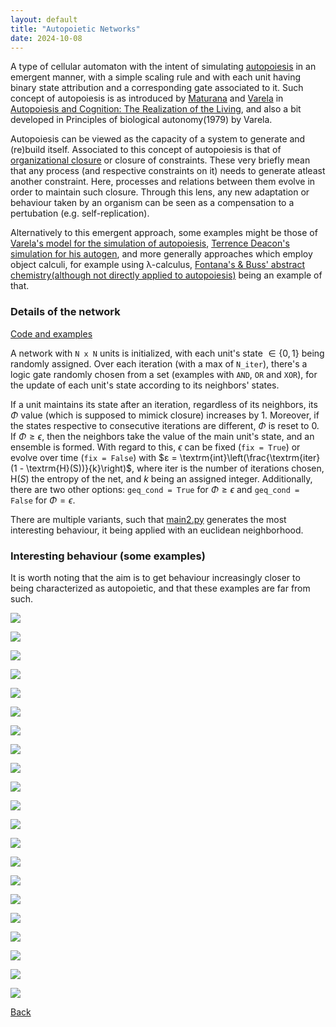 ```yaml
---
layout: default
title: "Autopoietic Networks"
date: 2024-10-08
---
```


A type of cellular automaton with the intent of simulating [autopoiesis](https://en.wikipedia.org/wiki/Autopoiesis) in an emergent manner, with a simple scaling rule and with each unit having binary state attribution and a corresponding gate associated to it. Such concept of autopoiesis is as introduced by [Maturana](https://en.wikipedia.org/wiki/Humberto_Maturana) and [Varela](https://en.wikipedia.org/wiki/Francisco_Varela) in [Autopoiesis and Cognition: The Realization of the Living](https://doi.org/10.1007/978-94-009-8947-4), and also a bit developed in Principles of biological autonomy(1979) by Varela.

Autopoiesis can be viewed as the capacity of a system to generate and (re)build itself. Associated to this concept of autopoiesis is that of [organizational closure](https://doi.org/10.1016/j.jtbi.2015.02.029) or closure of constraints. These very briefly mean that any process (and respective constraints on it) needs to generate atleast another constraint. Here, processes and relations between them evolve in order to maintain such closure. Through this lens, any new adaptation or behaviour taken by an organism can be seen as a compensation to a pertubation (e.g. self-replication).

Alternatively to this emergent approach, some examples might be those of [Varela's model for the simulation of autopoiesis](https://doi.org/10.1016/0303-2647(74)90031-8), [Terrence Deacon's simulation for his autogen](https://pure.hva.nl/ws/portalfiles/portal/1564681/Deacon_Exploring_Constraint.pdf), and more generally approaches which employ object calculi, for example using λ-calculus, [Fontana's & Buss' abstract chemistry(although not directly applied to autopoiesis)](https://scholar.harvard.edu/files/walterfontana/files/arrival.pdf) being an example of that.

### Details of the network

[Code and examples](https://github.com/gbragafibra/autopoietic-nets)

A network with `N x N` units is initialized, with each unit's state $∈ \{0, 1\}$ being randomly assigned. Over each iteration (with a max of `N_iter`), there's a logic gate randomly chosen from a set (examples with `AND`, `OR` and `XOR`), for the update of each unit's state according to its neighbors' states.

If a unit maintains its state after an iteration, regardless of its neighbors, its $\Phi$ value (which is supposed to mimick closure) increases by 1. Moreover, if the states respective to consecutive iterations are different, $\Phi$ is reset to 0. If $\Phi \geq \epsilon$, then the neighbors take the value of the main unit's state, and an ensemble is formed. With regard to this, $\epsilon$ can be fixed (`fix = True`) or evolve over time (`fix = False`) with $ε = \textrm{int}\left(\frac{\textrm{iter}(1 - \textrm{H}(S))}{k}\right)$, where $\textrm{iter}$ is the number of iterations chosen, $\textrm{H}(S)$ the entropy of the net, and $k$ being an assigned integer. Additionally, there are two other options: `geq_cond = True` for $\Phi \geq \epsilon$ and `geq_cond = False` for $\Phi = \epsilon$.

There are multiple variants, such that [main2.py](https://github.com/gbragafibra/autopoietic-nets/blob/main/main2.py) generates the most interesting behaviour, it being applied with an euclidean neighborhood.

### Interesting behaviour (some examples)

It is worth noting that the aim is to get behaviour increasingly closer to being characterized as autopoietic, and that these examples are far from such.

![](../gifs/c1.gif)

![](../gifs/c2.gif)

![](../gifs/c3.gif)

![](../gifs/c4.gif)

![](../gifs/c5.gif)

![](../gifs/c6.gif)

![](../gifs/c7.gif)

![](../gifs/c8.gif)

![](../gifs/c9.gif)

![](../gifs/c10.gif)

![](../gifs/c11.gif)

![](../gifs/c12.gif)

![](../gifs/c13.gif)

![](../gifs/c14.gif)

![](../gifs/c15.gif)

![](../gifs/c16.gif)

![](../gifs/c17.gif)

![](../gifs/c18.gif)

![](../gifs/c19.gif)

![](../gifs/c20.gif)

![](../gifs/c21.gif)

[Back](https://gbragafibra.github.io)

